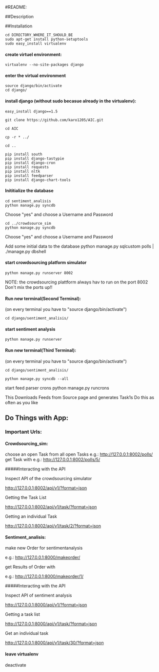 #README:

##Description



##Installation


    cd DIRECTORY_WHERE_IT_SHOULD_BE
    sudo apt-get install python-setuptools
    sudo easy_install virtualenv
#### create virtuel environment:

    virtualenv --no-site-packages django

#### enter the virtual environment
    
    source django/bin/activate
    cd django/

#### install django (without sudo becasue already in the virtualenv):

    easy_install django==1.5

    git clone https://github.com/karo1205/AIC.git

    cd AIC

    cp -r * ../

    cd ..

    pip install south
    pip install django-tastypie
    pip install django-cron
    pip install requests
    pip install nltk 
    pip install feedparser 
    pip install django-chart-tools
    
#### Inititialize the database
    cd sentiment_analisis
    python manage.py syncdb

Choose "yes" and choose a Username and Password

    cd ../crowdsource_sim
    python manage.py syncdb

Choose "yes" and choose a Username and Password


Add some initial data to the database
    python manage.py sqlcustom polls | ./manage.py dbshell

#### start crowdsourcing platform simulator
    python manage.py runserver 8002
NOTE: the crowdsourcing plattform always hav to run on the port 8002
Don't mix the ports up!!

#### Run new terminal(Second Terminal): 
(on every terminal you have to "source django/bin/activate")

    cd django/sentiment_analisis/

#### start sentiment analysis
    python manage.py runserver

#### Run new terminal(Third Terminal): 
(on every terminal you have to "source django/bin/activate")

    cd django/sentiment_analisis/

    python manage.py syncdb --all

start feed parser crons
    python manage.py runcrons    

This Downloads Feeds from Source page and generates Task1s  Do this as often as you like

## Do Things with App: 
### Important Urls: 

#### Crowdsourcing_sim:
choose an open Task from all open Tasks 
e.g.: http://127.0.0.1:8002/polls/ 	
get Task with <task-id>
e.g.: http://127.0.0.1:8002/polls/5/

#####Interacting with the API

Inspect API of the crowdsourcing simulator

http://127.0.0.1:8002/api/v1/?format=json

Getting the Task List

http://127.0.0.1:8002/api/v1/task/?format=json

Getting an individual Task

http://127.0.0.1:8002/api/v1/task/2/?format=json

#### Sentiment_analisis:
make new Order for sentimentanalysis

e.g.: http://127.0.0.1:8000/makeorder/ 

get Results of Order with <order-id>

e.g.: http://127.0.0.1:8000/makeorder/1/ 

#####Interacting with the API

Inspect API of sentiment analysis

http://127.0.0.1:8000/api/v1/?format=json

Getting a task list

http://127.0.0.1:8000/api/v1/task/?format=json

Get an individual task

http://127.0.0.1:8000/api/v1/task/30/?format=json

#### leave virtualenv
deactivate 
